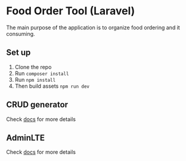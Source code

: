 # Food Order Tool (Laravel)
The main purpose of the application is to organize food ordering and it consuming. 

## Set up
1) Clone the repo
2) Run `composer install`
3) Run `npm install`
4) Then build assets `npm run dev`

## CRUD generator 
Check [docs](https://github.com/andriyburda/crud-generator/blob/master/readme.md#usage) for more details

## AdminLTE
Check [docs](https://github.com/jeroennoten/Laravel-AdminLTE/blob/master/README.md) for more details
